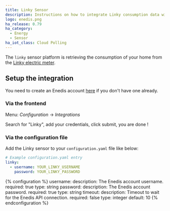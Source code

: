 ```yaml
---
title: Linky Sensor
description: Instructions on how to integrate Linky consumption data within Home Assistant.
logo: enedis.png
ha_release: 0.79
ha_category:
  - Energy
  - Sensor
ha_iot_class: Cloud Polling
---
```


The `linky` sensor platform is retrieving the consumption of your home from the [Linky electric meter](https://www.enedis.fr/linky-compteur-communicant).

## Setup the integration

You need to create an Enedis account [here](https://espace-client-connexion.enedis.fr/auth/UI/Login?realm=particuliers) if you don't have one already.

### Via the frontend

Menu: *Configuration* -> *Integrations*

Search for "Linky", add your credentials, click submit, you are done !

### Via the configuration file

Add the Linky sensor to your `configuration.yaml` file like below:

```yaml
# Example configuration.yaml entry
linky:
  - username: YOUR_LINKY_USERNAME
    password: YOUR_LINKY_PASSWORD
```

{% configuration %}
username:
  description: The Enedis account username.
  required: true
  type: string
password:
  description: The Enedis account password.
  required: true
  type: string
timeout:
  description: Timeout to wait for the Enedis API connection.
  required: false
  type: integer
  default: 10
{% endconfiguration %}

